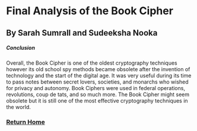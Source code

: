 # Final Analysis of the Book Cipher
## By Sarah Sumrall and Sudeeksha Nooka

##### Conclusion
  Overall, the Book Cipher is one of the oldest cryptography techniques however its old school spy methods became obsolete after the invention of technology and the start of the digital age. It was very useful during its time to pass notes between secret lovers, societies, and monarchs who wished for privacy and autonomy. Book Ciphers were used in federal operations, revolutions, coup de tats, and so much more. The Book Cipher might seem obsolete but it is still one of the most effective cryptography techniques in the world.

### [Return Home](https://github.com/EPHS-CyberSecurity-2020-Hour1/CipherProject/blob/main/README.md) 
